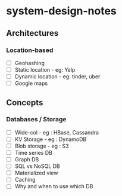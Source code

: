 # system-design-notes

## Architectures

### Location-based
- [ ] Geohashing
- [ ] Static location - eg: Yelp
- [ ] Dynamic location - eg: tinder, uber
- [ ] Google maps

## Concepts

### Databases / Storage
- [ ] Wide-col - eg : HBase, Cassandra
- [ ] KV Storage - eg : DynamoDB
- [ ] Blob storage - eg : S3
- [ ] Time series DB
- [ ] Graph DB
- [ ] SQL vs NoSQL DB
- [ ] Materialized view
- [ ] Caching
- [ ] Why and when to use which DB
